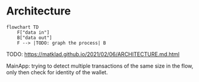 # Architecture
```mermaid
flowchart TD
    F["data in"]
    B["data out"]
    F --> |TODO: graph the process| B
```


TODO: https://matklad.github.io/2021/02/06/ARCHITECTURE.md.html

MainApp: trying to detect multiple transactions of the same size in the flow, only then check for identity of the wallet.
